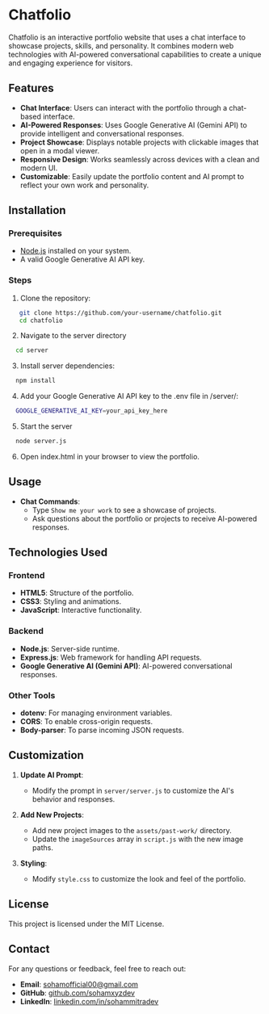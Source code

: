 # Chatfolio

Chatfolio is an interactive portfolio website that uses a chat interface to showcase projects, skills, and personality. It combines modern web technologies with AI-powered conversational capabilities to create a unique and engaging experience for visitors.

## Features

- **Chat Interface**: Users can interact with the portfolio through a chat-based interface.
- **AI-Powered Responses**: Uses Google Generative AI (Gemini API) to provide intelligent and conversational responses.
- **Project Showcase**: Displays notable projects with clickable images that open in a modal viewer.
- **Responsive Design**: Works seamlessly across devices with a clean and modern UI.
- **Customizable**: Easily update the portfolio content and AI prompt to reflect your own work and personality.

## Installation

### Prerequisites

- [Node.js](https://nodejs.org/) installed on your system.
- A valid Google Generative AI API key.

### Steps

1. Clone the repository:
```bash
   git clone https://github.com/your-username/chatfolio.git
   cd chatfolio
```
2. Navigate to the server directory
```bash
  cd server
```
3. Install server dependencies:
```bash
  npm install
```
4. Add your Google Generative AI API key to the .env file in /server/:
```bash
  GOOGLE_GENERATIVE_AI_KEY=your_api_key_here
```
5. Start the server
```bash
  node server.js
```
6. Open index.html in your browser to view the portfolio.

## Usage

- **Chat Commands**:
  - Type `Show me your work` to see a showcase of projects.
  - Ask questions about the portfolio or projects to receive AI-powered responses.

## Technologies Used

### Frontend
- **HTML5**: Structure of the portfolio.
- **CSS3**: Styling and animations.
- **JavaScript**: Interactive functionality.

### Backend
- **Node.js**: Server-side runtime.
- **Express.js**: Web framework for handling API requests.
- **Google Generative AI (Gemini API)**: AI-powered conversational responses.

### Other Tools
- **dotenv**: For managing environment variables.
- **CORS**: To enable cross-origin requests.
- **Body-parser**: To parse incoming JSON requests.

## Customization

1. **Update AI Prompt**:
   - Modify the prompt in `server/server.js` to customize the AI's behavior and responses.

2. **Add New Projects**:
   - Add new project images to the `assets/past-work/` directory.
   - Update the `imageSources` array in `script.js` with the new image paths.

3. **Styling**:
   - Modify `style.css` to customize the look and feel of the portfolio.

## License

This project is licensed under the MIT License.

## Contact

For any questions or feedback, feel free to reach out:

- **Email**: sohamofficial00@gmail.com
- **GitHub**: [github.com/sohamxyzdev](https://github.com/sohamxyzdev)
- **LinkedIn**: [linkedin.com/in/sohammitradev](https://linkedin.com/in/sohammitradev)
